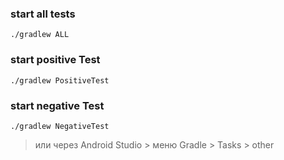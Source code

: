### start all tests
`./gradlew ALL`

### start positive Test
`./gradlew PositiveTest`

### start negative Test
`./gradlew NegativeTest`

> или через Android Studio > меню Gradle > Tasks > other
